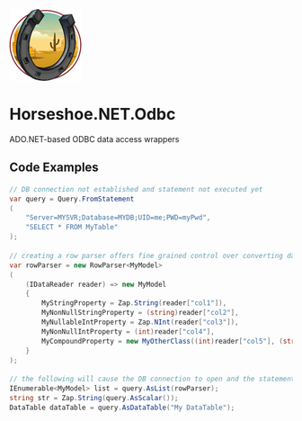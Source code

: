 ﻿![Horseshoe.NET icon](https://raw.githubusercontent.com/route595/Horseshoe.NET/refs/heads/main/assets/images/horseshoe-icon-128x128.png)

# Horseshoe.NET.Odbc

ADO.NET-based ODBC data access wrappers

## Code Examples

```c#
// DB connection not established and statement not executed yet
var query = Query.FromStatement
(
    "Server=MYSVR;Database=MYDB;UID=me;PWD=myPwd", 
    "SELECT * FROM MyTable"
); 

// creating a row parser offers fine grained control over converting data rows to objects
var rowParser = new RowParser<MyModel>
(
    (IDataReader reader) => new MyModel
    {
        MyStringProperty = Zap.String(reader["col1"]),
        MyNonNullStringProperty = (string)reader["col2"],
        MyNullableIntProperty = Zap.NInt(reader["col3"]),
        MyNonNullIntProperty = (int)reader["col4"],
        MyCompoundProperty = new MyOtherClass((int)reader["col5"], (string)reader["col6"])
    }
);

// the following will cause the DB connection to open and the statement to execute
IEnumerable<MyModel> list = query.AsList(rowParser);
string str = Zap.String(query.AsScalar());
DataTable dataTable = query.AsDataTable("My DataTable");
```

